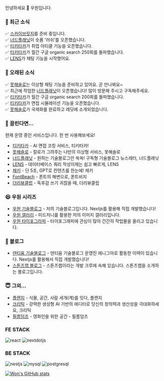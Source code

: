 안녕하세요 👏
우원입니다.

### 🤭 최근 소식
✅ [스카이브릿지](https://skybrg.io)를 준비 중입니다.  
✅ [너드플래닛](https://nerdplanet.app)이 숏폼 '러쉬'를 오픈했습니다.  
✅ [티키타카](https://tikitaka.chat)가 취업 아티클 기능을 오픈했습니다.  
✅ [티키타카](https://tikitaka.chat)가 월간 구글 organic search 250회를 돌파했습니다.  
✅ [LENS](https://lensql.chat)가 채팅 기능을 시작했어요.

### 🤭 오래된 소식
✅ [못해솔로](https://mosol.life)는 이상형 채팅 기능을 준비하고 있어요. 곧 만나뵈요~  
✅ 최근에 작업한 [너드플래닛](https://nerdplanet.app)이 오픈했습니다! 많이 방문해 주시고 구독해주세요.  
✅ [티키타카](https://tikitaka.chat)가 월간 구글 organic search 200회를 돌파했습니다.  
✅ [티키타카](https://tikitaka.chat)가 면접 시뮬레이션 기능을 오픈했습니다.  
✅ [못해솔로](https://mosol.life)가 국제화를 완료하고 레딧에 소개되었습니다.

### 🥳 끌린다면...

현재 운영 중인 서비스입니다. 한 번 사용해보세요!

- [티키타카](https://tikitaka.chat) - AI 면접 코칭 서비스, 티키타카!
- [못해솔로](https://mosol.life) - 칼로가 그려주는 나만의 이상형 서비스, 못해솔로
- [너드플래닛](https://nerdplanet.app) - 원하는 기술블로그만 쏙쏙! 구독형 기술블로그 뉴스레터, 너드플래닛
- [LENS](https://lensql.chat) - 데이터베이스 쿼리 작성이제는 쉽고 빠르게, LENS
- [체키](https://checky.im) - 단 5초, GPT로 컨텐츠를 한눈에! 체키
- [FontBeach](https://fontbeach.com) - 폰트의 해변으로, 폰트비치
- [더리뷰클럽](https://thereview.club) - 독후감 쓰기 귀찮을 때, 더리뷰클럽

### 😆 우원 시리즈
- [우원 기술블로그](https://thewoowon.com) - 저의 기술블로그입니다. Nextjs를 활용해 직접 개발했습니다!
- [우원 갤러리](https://thewoowon.gallery) - 미드저니를 활용한 저의 이미지 갤러리입니다.
- [우원 타이포그라피](https://thewoowon.studio) - 타이포그래피에 관심이 많아 간간히 작업물을 올리고 있습니다.

### 🥸 블로그
- [덴티움 기술블로그](https://dentium.tech) - 덴티움 기술블로그 운영진 에니그마로 활동한 이력이 있습니다. Nextjs를 활용해서 직접 개발했습니다!
- [스톤즈랩 블로그](https://stoneslab.blog) - 스톤즈랩이라는 개발 크루에 속해 있습니다. 스톤즈랩을 소개하는 블로그입니다.

### 😇 그외...
- [플랜지](https://planzy.im) - 식물, 공간, 사람 세개(계)를 잇다, 플랜지
- [크리틱](https://kritic.news) - 강력한 생성형 AI 기반의 에디터로 당신의 창의력과 생산성을 극대화하세요, 크리틱
- [필름덤즈](https://filmdoms.studio) - 영화인을 위한 공간 - 필름덤즈

<h3>FE STACK</h3>
<p>
  <img alt="react" src ="https://img.shields.io/badge/react-61DAFB.svg?&style=for-the-badge&logo=react&logoColor=white"/>
  <img alt="nextdotjs" src ="https://img.shields.io/badge/nextdotjs-000000.svg?&style=for-the-badge&logo=nextdotjs&logoColor=white"/>
</p>
<h3>BE STACK</h3>
<p>
<img alt="nestjs" src ="https://img.shields.io/badge/nestjs-E0234E.svg?&style=for-the-badge&logo=nestjs&logoColor=white"/>
<img alt="mysql" src ="https://img.shields.io/badge/mysql-4479A1.svg?&style=for-the-badge&logo=mysql&logoColor=white"/>
<img alt="postgresql" src ="https://img.shields.io/badge/postgresql-4169E1.svg?&style=for-the-badge&logo=postgresql&logoColor=white"/>
</p>

[![Won's GitHub stats](https://github-readme-stats.vercel.app/api?username=thewoowon)](https://github.com/anuraghazra/github-readme-stats)


